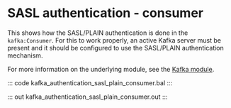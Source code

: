 # SASL authentication - consumer

This shows how the SASL/PLAIN authentication is done in the `kafka:Consumer`. For this to work properly, an active Kafka server must be present and it should be configured to use the SASL/PLAIN authentication mechanism.

For more information on the underlying module, see the [Kafka module](https://lib.ballerina.io/ballerinax/kafka/latest).

::: code kafka_authentication_sasl_plain_consumer.bal :::

::: out kafka_authentication_sasl_plain_consumer.out :::